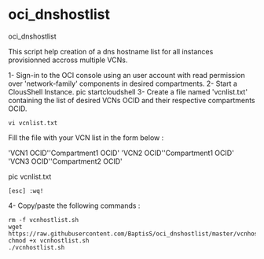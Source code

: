# oci_dnshostlist
oci_dnshostlist

This script help creation of a dns hostname list for all instances provisionned accross multiple VCNs. 

1- Sign-in to the OCI console using an user account with read permission over 'network-family' components in desired compartments. 
2- Start a ClousShell Instance. 
pic startcloudshell
3- Create a file named 'vcnlist.txt' containing the list of desired VCNs OCID and their respective compartments OCID. 

```
vi vcnlist.txt
```

Fill the file with your VCN list in the form below : 

'VCN1 OCID'<space>'Compartment1 OCID' 
'VCN2 OCID'<space>'Compartment1 OCID' 
'VCN3 OCID'<space>'Compartment2 OCID' 

pic vcnlist.txt

```
[esc] :wq!
```


4- Copy/paste the following commands :  

```
rm -f vcnhostlist.sh
wget https://raw.githubusercontent.com/BaptisS/oci_dnshostlist/master/vcnhostlist.sh
chmod +x vcnhostlist.sh
./vcnhostlist.sh


```
